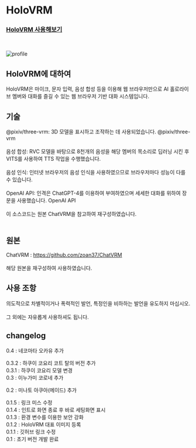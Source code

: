 <h1>HoloVRM</h1>

<h3><a href="https://www.holovrm.com">HoloVRM 사용해보기</a></h3><br>

![profile](https://github.com/MelissaJSM/holoVRM/assets/91932382/a64aabe2-9c5d-4d3c-8416-090b3a580e86)

<h2>HoloVRM에 대하여</h2>
HoloVRM은 마이크, 문자 입력, 음성 합성 등을 이용해 웹 브라우저만으로 AI 홀로라이브 멤버와 대화를 즐길 수 있는 웹 브라우저 기반 대화 시스템입니다.

<h2>기술</h2>
@pixiv/three-vrm: 3D 모델을 표시하고 조작하는 데 사용되었습니다. @pixiv/three-vrm<br><br>
음성 합성: RVC 모델을 바탕으로 8천개의 음성을 해당 멤버의 목소리로 딥러닝 시킨 후 VITS를 사용하여 TTS 작업을 수행했습니다.<br><br>
음성 인식: 인터넷 브라우저의 음성 인식을 사용하였으므로 브라우저마다 성능이 다를 수 있습니다.<br><br>
OpenAI API: 인격은 ChatGPT-4를 이용하여 부여하였으며 세세한 대화를 위하여 장문을 사용했습니다. OpenAI API<br><br>
이 소스코드는 원본 ChatVRM을 참고하여 재구성하였습니다.<br><br>

<h2>원본</h2>
ChatVRM : <a href="https://github.com/zoan37/ChatVRM">https://github.com/zoan37/ChatVRM</a><br><br>
해당 원본을 재구성하여 사용하였습니다.

<h2>사용 조항</h2>
의도적으로 차별적이거나 폭력적인 발언, 특정인을 비하하는 발언을 유도하지 마십시오.<br><br>
그 외에는 자유롭게 사용하셔도 됩니다.<br>


<h2>changelog</h2>

0.4 : 네코마타 오카유 추가<br>

0.3.2 : 하쿠이 코요리 코트 탈의 버전 추가<br>
0.3.1 : 하쿠이 코요리 모델 변경<br>
0.3 : 이누가미 코로네 추가<br>

0.2 : 미나토 아쿠아(메이드) 추가<br>

0.1.5 : 링크 미스 수정<br>
0.1.4 : 인트로 화면 종료 후 바로 세팅화면 표시<br>
0.1.3 : 환경 변수를 이용한 보안 강화<br>
0.1.2 : HoloVRM 대표 이미지 등록<br>
0.1.1 : 깃허브 링크 수정<br>
0.1 : 초기 버전 개발 완료<br>


